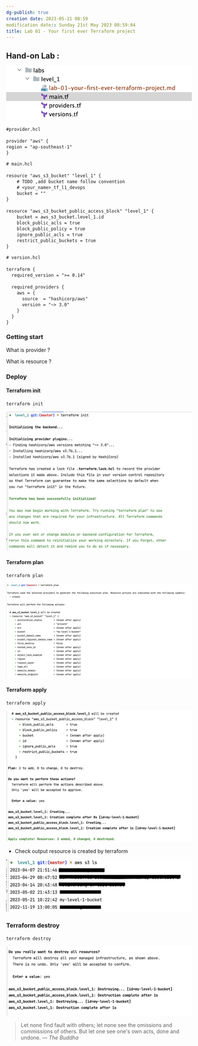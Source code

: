 ```yaml
---
dg-publish: true
creation date: 2023-05-21 08:59
modification date:: Sunday 21st May 2023 08:59:04
title: Lab 01 - Your first ever Terraform project
---
```



## Hand-on Lab : 


![lab1-files-hierachy](../artifacts/lab01/lab1-files-hierachy.png)


```hcl
#provider.hcl 

provider "aws" {  
region = "ap-southeast-1"  
}
```

```hcl
# main.hcl

resource "aws_s3_bucket" "level_1" {  
	# TODO ,add bucket name follow convention
	# <your_name>_tf_l1_devops
	bucket = ""
}  
  
resource "aws_s3_bucket_public_access_block" "level_1" {  
	bucket = aws_s3_bucket.level_1.id  
	block_public_acls = true  
	block_public_policy = true  
	ignore_public_acls = true  
	restrict_public_buckets = true  
}
```

```hcl
# version.hcl 

terraform {
  required_version = ">= 0.14"

  required_providers {
    aws = {
      source  = "hashicorp/aws"
      version = "~> 3.0"
    }
  }
}
```

### Getting start

What is provider ?

What is resource ?

### Deploy 

#### Terraform init
```shell 
terraform init
```

![lab1-tf-init](../artifacts/lab01/lab1-tf-init.png)
#### Terraform plan

```shell
terraform plan 
```

![lab01_tf_plan](../artifacts/lab01/lab01_tf_plan.png)


#### Terraform apply

```shell
terraform apply
```

![lab01-tf-apply](../artifacts/lab01/lab01-tf-apply.png)
- Check output resource is created by terraform 

![lab01-resource-after-deploy](../artifacts/lab01/lab01-resource-after-deploy.png)

### Terraform destroy 

```shell
terraform destroy
```

![lab01-tf-destroy](../artifacts/lab01/lab01-tf-destroy.png)



> Let none find fault with others; let none see the omissions and commissions of others. But let one see one's own acts, done and undone.
> — <cite>The Buddha</cite>



